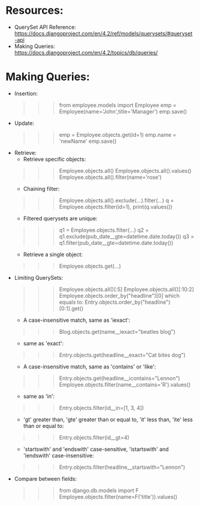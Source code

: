 # Resources:
- QuerySet API Reference: https://docs.djangoproject.com/en/4.2/ref/models/querysets/#queryset-api
- Making Queries: https://docs.djangoproject.com/en/4.2/topics/db/queries/

# Making Queries:
- Insertion:
    >>> from employee.models import Employee
    >>> emp = Employee(name='John',title='Manager')
    >>> emp.save()
- Update:
    >>> emp = Employee.objects.get(id=1)
    >>> emp.name = 'newName'
    >>> emp.save()
- Retrieve:
    + Retrieve specific objects:
    >>> Employee.objects.all()
    >>> Employee.objects.all().values()
    >>> Employee.objects.all().filter(name='rose')
    + Chaining filter:
    >>> Employee.objects.all().exclude(...).filter(...)
    >>> q = Employee.objects.filter(id=1), print(q.values())
    + Filtered querysets are unique:
    >>> q1 = Employee.objects.filter(...)
    >>> q2 = q1.exclude(pub_date__gte=datetime.date.today())
    >>> q3 = q1.filter(pub_date__gte=datetime.date.today())
    + Retrieve a single object:
    >>> Employee.objects.get(...)
- Limiting QuerySets:
    >>> Employee.objects.all()[:5]
    >>> Employee.objects.all()[:10:2]
    >>> Employee.objects.order_by("headline")[0] 
    which equals to:
    >>> Entry.objects.order_by("headline")[0:1].get()
    + A case-insensitive match, same as 'iexact':
    >>> Blog.objects.get(name__iexact="beatles blog")
    + same as 'exact':
    >>> Entry.objects.get(headline__exact="Cat bites dog")
    + A case-insensitive match, same as 'contains' or 'like':
    >>> Entry.objects.get(headline__icontains="Lennon")
    >>> Employee.objects.filter(name__contains='R').values()
    + same as 'in':
    >>> Entry.objects.filter(id__in=[1, 3, 4])
    + 'gt' greater than, 'gte' greater than or equal to, 'it' less than, 'ite' less than or equal to:
    >>> Entry.objects.filter(id__gt=4)
    + 'startswith' and 'endswith' case-sensitive, 'istartswith' and 'iendswith' case-insensitive:
    >>> Entry.objects.filter(headline__startswith="Lennon")
- Compare between fields:
    >>> from django.db.models import F
    >>> Employee.objects.filter(name=F('title')).values()